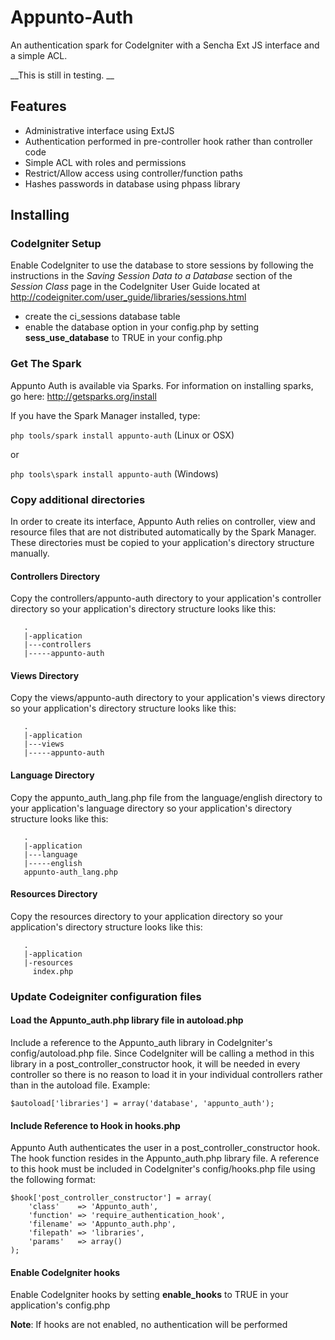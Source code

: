 # Appunto-Auth

An authentication spark for CodeIgniter with a Sencha Ext JS interface and a simple ACL.

__This is still in testing. __

## Features
 - Administrative interface using ExtJS
 - Authentication performed in pre-controller hook rather than controller code
 - Simple ACL with roles and permissions
 - Restrict/Allow access using controller/function paths
 - Hashes passwords in database using phpass library

## Installing

### CodeIgniter Setup

Enable CodeIgniter to use the database to store sessions by following the instructions 
in the _Saving Session Data to a Database_ section of the _Session Class_ page in the CodeIgniter
User Guide located at http://codeigniter.com/user_guide/libraries/sessions.html

 - create the ci_sessions database table
 - enable the database option in your config.php by setting __sess_use_database__ to TRUE in your config.php

### Get The Spark

Appunto Auth is available via Sparks.  For information on installing sparks, go here: http://getsparks.org/install

If you have the Spark Manager installed, type:

```php tools/spark install appunto-auth``` (Linux or OSX)

or

```php tools\spark install appunto-auth``` (Windows)


### Copy additional directories

In order to create its interface, Appunto Auth relies on controller, view and resource files that are not 
distributed automatically by the Spark Manager.  These directories must be copied to your application's 
directory structure manually.

#### Controllers Directory
Copy the controllers/appunto-auth directory to your application's controller directory so your application's
directory structure looks like this: 
```
   .
   |-application
   |---controllers
   |-----appunto-auth
```
#### Views Directory
Copy the views/appunto-auth directory to your application's views directory so your application's
directory structure looks like this: 
```
   .
   |-application
   |---views
   |-----appunto-auth
```

#### Language Directory
Copy the appunto_auth_lang.php file from the language/english directory to your application's language directory so your application's
directory structure looks like this: 
```
   .
   |-application
   |---language
   |-----english
   appunto-auth_lang.php
```

#### Resources Directory
Copy the resources directory to your application directory so your application's
directory structure looks like this: 
```
   .
   |-application
   |-resources
     index.php
```

### Update Codeigniter configuration files

#### Load the Appunto_auth.php library file in autoload.php
Include a reference to the Appunto_auth library in CodeIgniter's config/autoload.php file.  Since CodeIgniter will be calling a method in this library in a post_controller_constructor hook, it will be needed in every controller so there is no reason to load it in your individual controllers rather than in the autoload file.  Example:

```
$autoload['libraries'] = array('database', 'appunto_auth');
```

#### Include Reference to Hook in hooks.php
Appunto Auth authenticates the user in a post_controller_constructor hook. The hook function resides in the Appunto_auth.php 
library file.  A reference to this hook must be included in CodeIgniter's config/hooks.php file using the following format:

```
$hook['post_controller_constructor'] = array(
	'class'    => 'Appunto_auth',
	'function' => 'require_authentication_hook',
	'filename' => 'Appunto_auth.php',
	'filepath' => 'libraries',
	'params'   => array()
);
```
#### Enable CodeIgniter hooks
Enable CodeIgniter hooks by setting __enable_hooks__ to TRUE in your application's config.php

__Note__: If hooks are not enabled, no authentication will be performed
